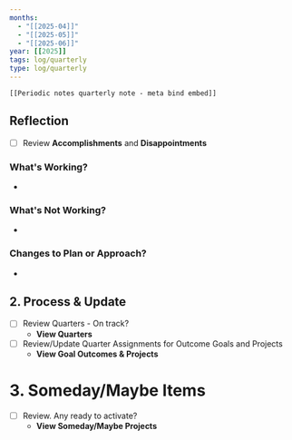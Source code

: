 ```yaml
---
months: 
  - "[[2025-04]]"
  - "[[2025-05]]"
  - "[[2025-06]]"
year: [[2025]]
tags: log/quarterly
type: log/quarterly
---
```


```meta-bind-embed
[[Periodic notes quarterly note - meta bind embed]]
```

## Reflection
-   [ ] Review **Accomplishments** and **Disappointments**
### What's Working?
- 

### What's Not Working?
- 

### Changes to Plan or Approach?
- 

## 2. Process & Update
-   [ ] Review Quarters - On track?
    -   **View Quarters**
-   [ ] Review/Update Quarter Assignments for Outcome Goals and Projects
    -   **View Goal Outcomes & Projects**

# 3. **Someday/Maybe Items**
-   [ ] Review. Any ready to activate?
    -   **View Someday/Maybe Projects**